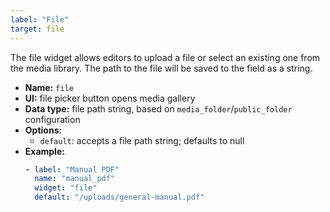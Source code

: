 ```yaml
---
label: "File"
target: file
---
```


The file widget allows editors to upload a file or select an existing one from the media library. The path to the file will be saved to the field as a string.

- **Name:** `file`
- **UI:** file picker button opens media gallery
- **Data type:** file path string, based on `media_folder`/`public_folder` configuration
- **Options:**
  - `default`: accepts a file path string; defaults to null
- **Example:**
    ```yaml
    - label: "Manual PDF"
      name: "manual_pdf"
      widget: "file"
      default: "/uploads/general-manual.pdf"
    ```
